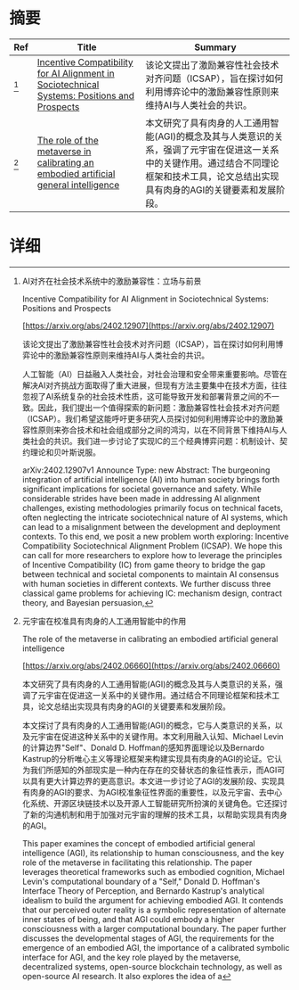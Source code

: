 # 摘要

| Ref | Title | Summary |
| --- | --- | --- |
| [^1] | [Incentive Compatibility for AI Alignment in Sociotechnical Systems: Positions and Prospects](https://arxiv.org/abs/2402.12907) | 该论文提出了激励兼容性社会技术对齐问题（ICSAP），旨在探讨如何利用博弈论中的激励兼容性原则来维持AI与人类社会的共识。 |
| [^2] | [The role of the metaverse in calibrating an embodied artificial general intelligence](https://arxiv.org/abs/2402.06660) | 本文研究了具有肉身的人工通用智能(AGI)的概念及其与人类意识的关系，强调了元宇宙在促进这一关系中的关键作用。通过结合不同理论框架和技术工具，论文总结出实现具有肉身的AGI的关键要素和发展阶段。 |

# 详细

[^1]: AI对齐在社会技术系统中的激励兼容性：立场与前景

    Incentive Compatibility for AI Alignment in Sociotechnical Systems: Positions and Prospects

    [https://arxiv.org/abs/2402.12907](https://arxiv.org/abs/2402.12907)

    该论文提出了激励兼容性社会技术对齐问题（ICSAP），旨在探讨如何利用博弈论中的激励兼容性原则来维持AI与人类社会的共识。

    

    人工智能（AI）日益融入人类社会，对社会治理和安全带来重要影响。尽管在解决AI对齐挑战方面取得了重大进展，但现有方法主要集中在技术方面，往往忽视了AI系统复杂的社会技术性质，这可能导致开发和部署背景之间的不一致。因此，我们提出一个值得探索的新问题：激励兼容性社会技术对齐问题（ICSAP）。我们希望这能呼吁更多研究人员探讨如何利用博弈论中的激励兼容性原则来弥合技术和社会组成部分之间的鸿沟，以在不同背景下维持AI与人类社会的共识。我们进一步讨论了实现IC的三个经典博弈问题：机制设计、契约理论和贝叶斯说服。

    arXiv:2402.12907v1 Announce Type: new  Abstract: The burgeoning integration of artificial intelligence (AI) into human society brings forth significant implications for societal governance and safety. While considerable strides have been made in addressing AI alignment challenges, existing methodologies primarily focus on technical facets, often neglecting the intricate sociotechnical nature of AI systems, which can lead to a misalignment between the development and deployment contexts. To this end, we posit a new problem worth exploring: Incentive Compatibility Sociotechnical Alignment Problem (ICSAP). We hope this can call for more researchers to explore how to leverage the principles of Incentive Compatibility (IC) from game theory to bridge the gap between technical and societal components to maintain AI consensus with human societies in different contexts. We further discuss three classical game problems for achieving IC: mechanism design, contract theory, and Bayesian persuasion,
    
[^2]: 元宇宙在校准具有肉身的人工通用智能中的作用

    The role of the metaverse in calibrating an embodied artificial general intelligence

    [https://arxiv.org/abs/2402.06660](https://arxiv.org/abs/2402.06660)

    本文研究了具有肉身的人工通用智能(AGI)的概念及其与人类意识的关系，强调了元宇宙在促进这一关系中的关键作用。通过结合不同理论框架和技术工具，论文总结出实现具有肉身的AGI的关键要素和发展阶段。

    

    本文探讨了具有肉身的人工通用智能(AGI)的概念，它与人类意识的关系，以及元宇宙在促进这种关系中的关键作用。本文利用融入认知、Michael Levin的计算边界"Self"、Donald D. Hoffman的感知界面理论以及Bernardo Kastrup的分析唯心主义等理论框架来构建实现具有肉身的AGI的论证。它认为我们所感知的外部现实是一种内在存在的交替状态的象征性表示，而AGI可以具有更大计算边界的更高意识。本文进一步讨论了AGI的发展阶段、实现具有肉身的AGI的要求、为AGI校准象征性界面的重要性，以及元宇宙、去中心化系统、开源区块链技术以及开源人工智能研究所扮演的关键角色。它还探讨了新的沟通机制和用于加强对元宇宙的理解的技术工具，以帮助实现具有肉身的AGI。

    This paper examines the concept of embodied artificial general intelligence (AGI), its relationship to human consciousness, and the key role of the metaverse in facilitating this relationship. The paper leverages theoretical frameworks such as embodied cognition, Michael Levin's computational boundary of a "Self," Donald D. Hoffman's Interface Theory of Perception, and Bernardo Kastrup's analytical idealism to build the argument for achieving embodied AGI. It contends that our perceived outer reality is a symbolic representation of alternate inner states of being, and that AGI could embody a higher consciousness with a larger computational boundary. The paper further discusses the developmental stages of AGI, the requirements for the emergence of an embodied AGI, the importance of a calibrated symbolic interface for AGI, and the key role played by the metaverse, decentralized systems, open-source blockchain technology, as well as open-source AI research. It also explores the idea of a 
    

